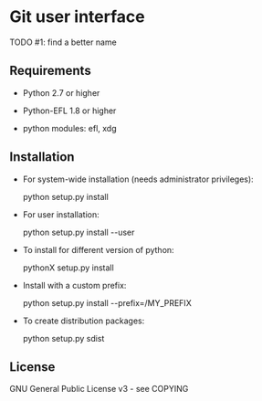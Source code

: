 
Git user interface
==================

 TODO #1: find a better name


Requirements
------------

 * Python 2.7 or higher

 * Python-EFL 1.8 or higher

 * python modules: efl, xdg



Installation
------------

 * For system-wide installation (needs administrator privileges):

    python setup.py install

 * For user installation:

    python setup.py install --user

 * To install for different version of python:

    pythonX setup.py install

 * Install with a custom prefix:

    python setup.py install --prefix=/MY_PREFIX

 * To create distribution packages:

    python setup.py sdist


License
-------
GNU General Public License v3 - see COPYING
